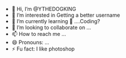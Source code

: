 - 👋 Hi, I’m @YTHEDOGKING
- 👀 I’m interested in Getting a better username
- 🌱 I’m currently learning 🦗 ....Coding?
- 💞️ I’m looking to collaborate on ...
- 📫 How to reach me ...
- 😄 Pronouns: ...
- ⚡ Fu fact: I like photoshop
<!---
YTHEDOGKING/YTHEDOGKING is a ✨ special ✨ repository because its `README.md` (this file) appears on your GitHub profile.
You can click the Preview link to take a look at your changes.
--->
